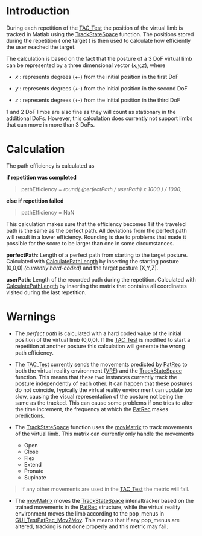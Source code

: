 # Introduction #

During each repetition of the [TAC\_Test](TAC_Test.md) the position of the virtual limb is tracked in Matlab using the [TrackStateSpace](TrackStateSpace.md) function. The positions stored during the repetition ( one target ) is then used to calculate how efficiently the user reached the target.

The calculation is based on the fact that the posture of a 3 DoF virtual limb can be represented by a three dimensional vector (_x,y,z_), where

  * _x_ : represents degrees (+-) from the initial position in the first DoF

  * _y_ : represents degrees (+-) from the initial position in the second DoF

  * _z_ : represents degrees (+-) from the initial position in the third DoF


1 and 2 DoF limbs are also fine as they will count as stationary in the additional DoFs. However, this calculation does currently not support limbs that can move in more than 3 DoFs.

# Calculation #

The path efficiency is calculated as

**if repetition was completed**

> pathEfficiency = _round( (perfectPath / userPath) x 1000 ) / 1000_;

**else if repetition failed**

> pathEfficiency = NaN


This calculation makes sure that the efficiency becomes 1 if the traveled path is the same as the perfect path. All deviations from the perfect path will result in a lower efficiency. Rounding is due to problems that made it possible for the score to be larger than one in some circumstances.

**perfectPath**: Length of a perfect path from starting to the target posture. Calculated with [CalculatePathLength](CalculatePathLength.md) by inserting the starting posture (0,0,0) _(currently hard-coded)_ and the target posture (X,Y,Z).

**userPath**: Length of the recorded path during the repetition. Calculated with [CalculatePathLength](CalculatePathLength.md) by inserting the matrix that contains all coordinates visited during the last repetition.


# Warnings #

  * The _perfect path_ is calculated with a hard coded value of the initial position of the virtual limb (0,0,0). If the [TAC\_Test](TAC_Test.md) is modified to start a repetition at another posture this calculation will generate the wrong path efficiency.

  * The [TAC\_Test](TAC_Test.md) currently sends the movements predicted by [PatRec](PatRec.md) to both the virtual reality environment ([VRE](VRE.md)) and the [TrackStateSpace](TrackStateSpace.md) function. This means that these two instances currently track the posture independently of each other. It can happen that these postures do not coincide, typically the virtual reality environment can update too slow, causing the visual representation of the posture not being the same as the tracked. This can cause some problems if one tries to alter the time increment, the frequency at which the [PatRec](PatRec.md) makes predictions.

  * The [TrackStateSpace](TrackStateSpace.md) function uses the [movMatrix](movMatrix.md) to track movements of the virtual limb. This matrix can currently only handle the movements
    * Open
    * Close
    * Flex
    * Extend
    * Pronate
    * Supinate
> If any other movements are used in the [TAC\_Test](TAC_Test.md) the metric will fail.

  * The [movMatrix](movMatrix.md) moves the [TrackStateSpace](TrackStateSpace.md) intenaltracker based on the trained movements in the [PatRec](PatRec.md) structure, while the virtual reality environment moves the limb according to the pop\_menus in [GUI\_TestPatRec\_Mov2Mov](GUI_TestPatRec_Mov2Mov.md). This means that if any pop\_menus are altered, tracking is not done properly and this metric may fail.